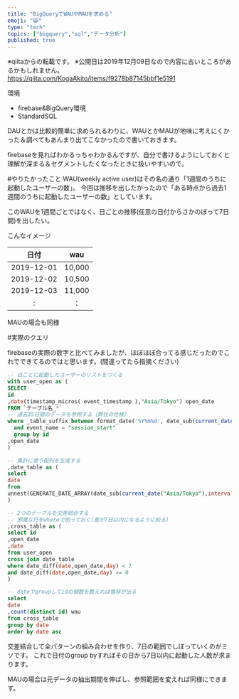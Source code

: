 ```yaml
---
title: "BigQueryでWAUやMAUを求める" 
emoji: "😸" 
type: "tech" 
topics: ["bigquery","sql","データ分析"] 
published: true 
---
```


※qiitaからの転載です。
※公開日は2019年12月09日なので内容に古いところがあるかもしれません。
https://qiita.com/KogaAkito/items/f9278b87145bbf1e5191

環境
- firebase&BigQuery環境
- StandardSQL

DAUとかは比較的簡単に求められるわりに、WAUとかMAUが地味に考えにくかった＆調べてもあんまり出てこなかったので書いておきます。

firebaseを見ればわかるっちゃわかるんですが、自分で書けるようにしておくと理解が深まる＆セグメントしたくなったときに扱いやすいので。

#やりたかったこと
WAU(weekly active user)はその名の通り「1週間のうちに起動したユーザーの数」。
今回は推移を出したかったので「ある時点から過去1週間のうちに起動したユーザーの数」としています。

このWAUを1週間ごとではなく、日ごとの推移(任意の日付からさかのぼって7日間)を出したい。

こんなイメージ

|日付|wau|
|:----------------:|:------------------:|
| 2019-12-01          |              10,000 |
| 2019-12-02          |            10,500 |
| 2019-12-03          |            11,000 |
| :          |            ： |

MAUの場合も同様

#実際のクエリ

firebaseの実際の数字と比べてみましたが、ほぼほぼ合ってる感じだったのでこれでできてるのではと思います。(間違ってたら指摘ください)

```sql
-- 日ごとに起動したユーザーのリストをつくる
with user_open as (
SELECT 
id
,date(timestamp_micros( event_timestamp ),"Asia/Tokyo") open_date
FROM `テーブル名_*` 
-- 過去35日間のデータを参照する（弊社の仕様）
where _table_suffix between format_date('%Y%m%d', date_sub(current_date("Asia/Tokyo"), interval 35 day)) and format_date('%Y%m%d', date_sub(current_date("Asia/Tokyo"), interval 1 day))
  and event_name = "session_start"
  group by id
,open_date
)

-- 集計に使う配列を生成する
,date_table as (
select 
date
from 
unnest(GENERATE_DATE_ARRAY(date_sub(current_date("Asia/Tokyo"),interval 28 day),date_sub(current_date("Asia/Tokyo"),interval 1 day))) date
)

-- 2つのテーブルを交差結合する
-- 邪魔な行をwhereで削っておく(差が7日以内になるように絞る)
,cross_table as (
select id
,open_date
,date
from user_open
cross join date_table
where date_diff(date,open_date,day) < 7
and date_diff(date,open_date,day) >= 0
)

-- dateでgroupしてidの個数を数えれば推移が出る
select 
date
,count(distinct id) wau
from cross_table
group by date
order by date asc
```
交差結合して全パターンの組み合わせを作り、7日の範囲でしぼっていくのがミソです。
これで日付のgroup byすればその日から7日以内に起動した人数が求まります。

MAUの場合は元データの抽出期間を伸ばし、参照範囲を変えれば同様にできます。

